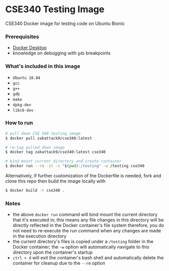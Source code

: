# CSE340 Testing Image
CSE340 Docker image for testing code on Ubuntu Bionic

### Prerequisites
- [Docker Desktop](https://docs.docker.com/get-docker/)
- knowledge on debugging with `gdb` breakpoints

### What's included in this image
- `Ubuntu 18.04`
- `gcc`
- `g++`
- `gdb`
- `make`
- `dpkg-dev`
- `libc6-dev`

### How to run
```bash
# pull down CSE 340 testing image 
$ docker pull zakattack9/cse340:latest

# re-tag pulled down image
$ docker tag zakattack9/cse340:latest cse340

# bind mount current directory and create container
$ docker run --rm -it -v "$(pwd):/testing" -w /testing cse340
```

Alternatively, if further customization of the Dockerfile is needed, fork and clone this repo then build the image locally with
```bash
$ docker build -t cse340 . 
```

### Notes
- the above `docker run` command will bind mount the current directory that it's executed in; this means any file changes in this directory will be directly reflected in the Docker container's file system therefore, you do not need to re-execute the run command when any changes are made in the execution directory
- the current directory's files is copied under a `/testing` folder in the Docker container; the `-w` option will automatically navigate to this directory upon the container's startup
- `ctrl + d` will exit the container's bash shell and automatically delete the container for cleanup due to the `--rm` option
